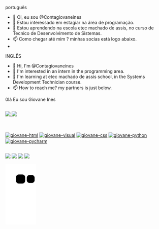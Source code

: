 português
- 👋 Oi, eu sou @Contagiovaneines
- 👀 Estou interessado em estagiar na área de programação.
- 🌱 Estou aprendendo na escola etec machado de assis, no curso de Tecnico de Desenvolvimento de Sistemas.
- 📫 Como chegar até mim ? minhas socias está logo abaixo.
- 
INGLÊS
- 👋 Hi, I'm @Contagiovaneines
- 👀 I'm interested in an intern in the programming area.
- 🌱 I'm learning at etec machado de assis school, in the Systems Development Technician course.
- 📫 How to reach me? my partners is just below.

<!---
Contagiovaneines/Contagiovaneines is a ✨ special ✨ repository because its `README.md` (this file) appears on your GitHub profile.
You can click the Preview link to take a look at your changes.
--->
0lá Eu sou Giovane Ines
 
 ##
 
<div>
<a href="https://github.com/Contagiovaneines">
  <img height="180em" src="https://github-readme-stats.vercel.app/api?username=Contagiovaneines&show_icons=true&theme=highcontrast&include_all_commits=true&count_private=true"/>
  <img height="180em" src="https://github-readme-stats.vercel.app/api/top-langs/?username=Contagiovaneines&layout=compact&langs_count=7&theme=highcontrast"/>
</div>
  
  ##
 
<div style="display: inline_block"><br>
  <img  align= "center" alt="giovane-html" height="30" width="40" src="https://cdn.jsdelivr.net/gh/devicons/devicon/icons/html5/html5-original-wordmark.svg" style="max-width: 100%;">
 <img align= "center" alt="giovane-visual" height="30" width="40" src="https://cdn.jsdelivr.net/gh/devicons/devicon/icons/visualstudio/visualstudio-plain.svg" style="max-width: 100%;">
<img align= "center" alt="giovane-css" height="30" width="40"  src="https://cdn.jsdelivr.net/gh/devicons/devicon/icons/css3/css3-original-wordmark.svg" style="max-width: 100%;">
<img align= "center" alt="giovane-python" height="30" width="40" src="https://cdn.jsdelivr.net/gh/devicons/devicon/icons/python/python-original-wordmark.svg" style="max-width: 100%;">
<img align= "center" alt="giovane-pycharm" height="30" width="40" src="https://cdn.jsdelivr.net/gh/devicons/devicon/icons/pycharm/pycharm-original-wordmark.svg" style="max-width: 100%;">

  ##
<div> 
  <a href="https://www.instagram.com/giovane_ines/" target="_blank"><img src="https://img.shields.io/badge/-Instagram-%23E4405F?style=for-the-badge&logo=instagram&logoColor=white" target="_blank"></a>
 	 <a href="https://discord.gg/CGTUYaED" target="_blank"><img src="https://img.shields.io/badge/Discord-7289DA?style=for-the-badge&logo=discord&logoColor=white" target="_blank"></a> 
  <a href = "mailto:contatogiovaneines@gmail.com"><img src="https://img.shields.io/badge/-Gmail-%23333?style=for-the-badge&logo=gmail&logoColor=white" target="_blank"></a>
  <a href="https://www.linkedin.com/in/giovane-ines-153173189/" target="_blank"><img src="https://img.shields.io/badge/-LinkedIn-%230077B5?style=for-the-badge&logo=linkedin&logoColor=white" target="_blank"></a> 
 
 ![Snake animation](https://github.com/Contagiovaneines/Contagiovaneines/blob/output/github-contribution-grid-snake.svg)  
 
</div>
 
 
                                                                                                                                                  
                                                                                                                                                  
